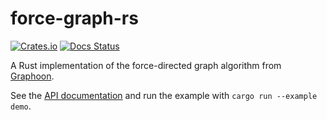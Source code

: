 # force-graph-rs

[![Crates.io](https://img.shields.io/crates/v/force_graph.svg)](https://crates.io/crates/force_graph)
[![Docs Status](https://docs.rs/force_graph/badge.svg)](https://docs.rs/force_graph)

A Rust implementation of the force-directed graph algorithm from [Graphoon](https://github.com/rm-code/Graphoon/).

See the [API documentation](https://docs.rs/force_graph) and run the example with `cargo run --example demo`.
